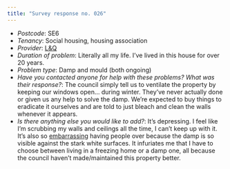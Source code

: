 ```yaml
---
title: "Survey response no. 026"
---
```


- *Postcode*: SE6  
- *Tenancy*: Social housing, housing association  
- *Provider*: [L&Q](providers/L&Q)
- *Duration of problem*: Literally all my life. I’ve lived in this house for over 20 years.   
- *Problem type*: Damp and mould (both ongoing)  
- *Have you contacted anyone for help with these problems? What was their response?*: The council simply tell us to ventilate the property by keeping our windows open… during winter. They’ve never actually done or given us any help to solve the damp. We’re expected to buy things to eradicate it ourselves and are told to just bleach and clean the walls whenever it appears.   
- *Is there anything else you would like to add?*: It’s depressing. I feel like I’m scrubbing my walls and ceilings all the time, I can’t keep up with it. It’s also so [embarrassing](cause-effect-affect/shame) having people over because the damp is so visible against the stark white surfaces. It infuriates me that I have to choose between living in a freezing home or a damp one, all because the council haven’t made/maintained this property better. 